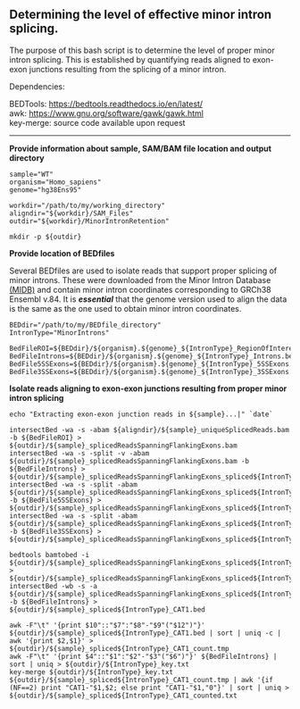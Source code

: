 ## Determining the level of effective minor intron splicing.

The purpose of this bash script is to determine the level of proper minor intron splicing. This is established by quantifying reads aligned to exon-exon junctions resulting from the splicing of a minor intron.

Dependencies:

BEDTools: https://bedtools.readthedocs.io/en/latest/<br>
awk: https://www.gnu.org/software/gawk/gawk.html<br>
key-merge: source code available upon request
___

**Provide information about sample, SAM/BAM file location and output directory**

    sample="WT"
    organism="Homo_sapiens"
    genome="hg38Ens95"

    workdir="/path/to/my/working_directory"
    aligndir="${workdir}/SAM_Files"
    outdir="${workdir}/MinorIntronRetention"

    mkdir -p ${outdir}


**Provide location of BEDfiles**

Several BEDfiles are used to isolate reads that support proper splicing of minor introns. These were downloaded from the Minor Intron Database [(MIDB)](https://midb.pnb.uconn.edu/) and contain minor intron coordinates corresponding to GRCh38 Ensembl v.84. It is ***essential*** that the genome version used to align the data is the same as the one used to obtain minor intron coordinates.

    BEDdir="/path/to/my/BEDfile_directory"
    IntronType="MinorIntrons"
    
    BedFileROI=${BEDdir}/${organism}.${genome}_${IntronType}_RegionOfInterest.bed
    BedFileIntrons=${BEDdir}/${organism}.${genome}_${IntronType}_Introns.bed
    BedFile5SSExons=${BEDdir}/${organism}.${genome}_${IntronType}_5SSExons.bed
    BedFile3SSExons=${BEDdir}/${organism}.${genome}_${IntronType}_3SSExons.bed


**Isolate reads aligning to exon-exon junctions resulting from proper minor intron splicing**

    echo "Extracting exon-exon junction reads in ${sample}...|" `date`
    
    intersectBed -wa -s -abam ${aligndir}/${sample}_uniqueSplicedReads.bam -b ${BedFileROI} > ${outdir}/${sample}_splicedReadsSpanningFlankingExons.bam
    intersectBed -wa -s -split -v -abam ${outdir}/${sample}_splicedReadsSpanningFlankingExons.bam -b ${BedFileIntrons} > ${outdir}/${sample}_splicedReadsSpanningFlankingExons_spliced${IntronType}.bam
    intersectBed -wa -s -split -abam ${outdir}/${sample}_splicedReadsSpanningFlankingExons_spliced${IntronType}.bam -b ${BedFile5SSExons} > ${outdir}/${sample}_splicedReadsSpanningFlankingExons_spliced${IntronType}_intersect5SSExons.bam
    intersectBed -wa -s -split -abam ${outdir}/${sample}_splicedReadsSpanningFlankingExons_spliced${IntronType}_intersect5SSExons.bam -b ${BedFile3SSExons} > ${outdir}/${sample}_splicedReadsSpanningFlankingExons_spliced${IntronType}_intersect5SSExons_intersect3SSExons.bam

    bedtools bamtobed -i ${outdir}/${sample}_splicedReadsSpanningFlankingExons_spliced${IntronType}_intersect5SSExons_intersect3SSExons.bam > ${outdir}/${sample}_splicedReadsSpanningFlankingExons_spliced${IntronType}_intersect5SSExons_intersect3SSExons.bed
    intersectBed -wb -s -a ${outdir}/${sample}_splicedReadsSpanningFlankingExons_spliced${IntronType}_intersect5SSExons_intersect3SSExons.bed -b ${BedFileIntrons} > ${outdir}/${sample}_spliced${IntronType}_CAT1.bed

    awk -F"\t" '{print $10"::"$7":"$8"-"$9"("$12")"}' ${outdir}/${sample}_spliced${IntronType}_CAT1.bed | sort | uniq -c | awk '{print $2,$1}' > ${outdir}/${sample}_spliced${IntronType}_CAT1_count.tmp
    awk -F"\t" '{print $4"::"$1":"$2"-"$3"("$6")"}' ${BedFileIntrons} | sort | uniq > ${outdir}/${IntronType}_key.txt
    key-merge ${outdir}/${IntronType}_key.txt ${outdir}/${sample}_spliced${IntronType}_CAT1_count.tmp | awk '{if (NF==2) print "CAT1-"$1,$2; else print "CAT1-"$1,"0"}' | sort | uniq > ${outdir}/${sample}_spliced${IntronType}_CAT1_counted.txt
